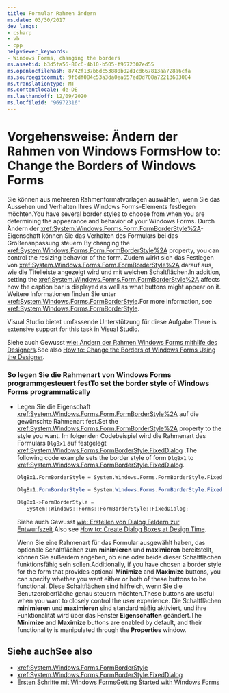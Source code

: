 ```yaml
---
title: Formular Rahmen ändern
ms.date: 03/30/2017
dev_langs:
- csharp
- vb
- cpp
helpviewer_keywords:
- Windows Forms, changing the borders
ms.assetid: b3d5fa56-80c6-4b10-b505-f9672307ed55
ms.openlocfilehash: 8742f137b6dc53880b02d1cd667813aa728a6cfa
ms.sourcegitcommit: 9f6df084c53a3da0ea657ed0d708a72213683084
ms.translationtype: MT
ms.contentlocale: de-DE
ms.lasthandoff: 12/09/2020
ms.locfileid: "96972316"
---
```

# <a name="how-to-change-the-borders-of-windows-forms"></a><span data-ttu-id="dae59-102">Vorgehensweise: Ändern der Rahmen von Windows Forms</span><span class="sxs-lookup"><span data-stu-id="dae59-102">How to: Change the Borders of Windows Forms</span></span>

<span data-ttu-id="dae59-103">Sie können aus mehreren Rahmenformatvorlagen auswählen, wenn Sie das Aussehen und Verhalten Ihres Windows Forms-Elements festlegen möchten.</span><span class="sxs-lookup"><span data-stu-id="dae59-103">You have several border styles to choose from when you are determining the appearance and behavior of your Windows Forms.</span></span> <span data-ttu-id="dae59-104">Durch Ändern der <xref:System.Windows.Forms.Form.FormBorderStyle%2A>-Eigenschaft können Sie das Verhalten des Formulars bei das Größenanpassung steuern.</span><span class="sxs-lookup"><span data-stu-id="dae59-104">By changing the <xref:System.Windows.Forms.Form.FormBorderStyle%2A> property, you can control the resizing behavior of the form.</span></span> <span data-ttu-id="dae59-105">Zudem wirkt sich das Festlegen von <xref:System.Windows.Forms.Form.FormBorderStyle%2A> darauf aus, wie die Titelleiste angezeigt wird und mit welchen Schaltflächen.</span><span class="sxs-lookup"><span data-stu-id="dae59-105">In addition, setting the <xref:System.Windows.Forms.Form.FormBorderStyle%2A> affects how the caption bar is displayed as well as what buttons might appear on it.</span></span> <span data-ttu-id="dae59-106">Weitere Informationen finden Sie unter <xref:System.Windows.Forms.FormBorderStyle>.</span><span class="sxs-lookup"><span data-stu-id="dae59-106">For more information, see <xref:System.Windows.Forms.FormBorderStyle>.</span></span>  
  
 <span data-ttu-id="dae59-107">Visual Studio bietet umfassende Unterstützung für diese Aufgabe.</span><span class="sxs-lookup"><span data-stu-id="dae59-107">There is extensive support for this task in Visual Studio.</span></span>  
  
 <span data-ttu-id="dae59-108">Siehe auch Gewusst [wie: Ändern der Rahmen Windows Forms mithilfe des Designers](/previous-versions/visualstudio/visual-studio-2010/yettzh3e(v=vs.100)).</span><span class="sxs-lookup"><span data-stu-id="dae59-108">See also [How to: Change the Borders of Windows Forms Using the Designer](/previous-versions/visualstudio/visual-studio-2010/yettzh3e(v=vs.100)).</span></span>  
  
### <a name="to-set-the-border-style-of-windows-forms-programmatically"></a><span data-ttu-id="dae59-109">So legen Sie die Rahmenart von Windows Forms programmgesteuert fest</span><span class="sxs-lookup"><span data-stu-id="dae59-109">To set the border style of Windows Forms programmatically</span></span>  
  
- <span data-ttu-id="dae59-110">Legen Sie die Eigenschaft <xref:System.Windows.Forms.Form.FormBorderStyle%2A> auf die gewünschte Rahmenart fest.</span><span class="sxs-lookup"><span data-stu-id="dae59-110">Set the <xref:System.Windows.Forms.Form.FormBorderStyle%2A> property to the style you want.</span></span> <span data-ttu-id="dae59-111">Im folgenden Codebeispiel wird die Rahmenart des Formulars `DlgBx1` auf festgelegt <xref:System.Windows.Forms.FormBorderStyle.FixedDialog> .</span><span class="sxs-lookup"><span data-stu-id="dae59-111">The following code example sets the border style of form `DlgBx1` to <xref:System.Windows.Forms.FormBorderStyle.FixedDialog>.</span></span>  
  
    ```vb  
    DlgBx1.FormBorderStyle = System.Windows.Forms.FormBorderStyle.FixedDialog  
    ```  
  
    ```csharp  
    DlgBx1.FormBorderStyle = System.Windows.Forms.FormBorderStyle.FixedDialog;  
    ```  
  
    ```cpp  
    DlgBx1->FormBorderStyle =  
       System::Windows::Forms::FormBorderStyle::FixedDialog;  
    ```  
  
     <span data-ttu-id="dae59-112">Siehe auch Gewusst [wie: Erstellen von Dialog Feldern zur Entwurfszeit](/previous-versions/visualstudio/visual-studio-2010/55cz5x2c(v=vs.100)).</span><span class="sxs-lookup"><span data-stu-id="dae59-112">Also see [How to: Create Dialog Boxes at Design Time](/previous-versions/visualstudio/visual-studio-2010/55cz5x2c(v=vs.100)).</span></span>  
  
     <span data-ttu-id="dae59-113">Wenn Sie eine Rahmenart für das Formular ausgewählt haben, das optionale Schaltflächen zum **minimieren** und **maximieren** bereitstellt, können Sie außerdem angeben, ob eine oder beide dieser Schaltflächen funktionsfähig sein sollen.</span><span class="sxs-lookup"><span data-stu-id="dae59-113">Additionally, if you have chosen a border style for the form that provides optional **Minimize** and **Maximize** buttons, you can specify whether you want either or both of these buttons to be functional.</span></span> <span data-ttu-id="dae59-114">Diese Schaltflächen sind hilfreich, wenn Sie die Benutzeroberfläche genau steuern möchten.</span><span class="sxs-lookup"><span data-stu-id="dae59-114">These buttons are useful when you want to closely control the user experience.</span></span> <span data-ttu-id="dae59-115">Die Schaltflächen **minimieren** und **maximieren** sind standardmäßig aktiviert, und ihre Funktionalität wird über das Fenster **Eigenschaften** geändert.</span><span class="sxs-lookup"><span data-stu-id="dae59-115">The **Minimize** and **Maximize** buttons are enabled by default, and their functionality is manipulated through the **Properties** window.</span></span>  
  
## <a name="see-also"></a><span data-ttu-id="dae59-116">Siehe auch</span><span class="sxs-lookup"><span data-stu-id="dae59-116">See also</span></span>

- <xref:System.Windows.Forms.FormBorderStyle>
- <xref:System.Windows.Forms.FormBorderStyle.FixedDialog>
- [<span data-ttu-id="dae59-117">Ersten Schritte mit Windows Forms</span><span class="sxs-lookup"><span data-stu-id="dae59-117">Getting Started with Windows Forms</span></span>](getting-started-with-windows-forms.md)

